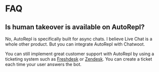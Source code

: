 # FAQ

## Is human takeover is available on AutoRepl?

No, AutoRepl is specifically built for async chats. I believe Live Chat is a whole other product. But you can integrate AutoRepl with Chatwoot.

You can still implement great customer support with AutoRepl by using a ticketing system such as [Freshdesk](https://freshdesk.com/) or [Zendesk](https://www.zendesk.com/). You can create a ticket each time your user answers the bot.

